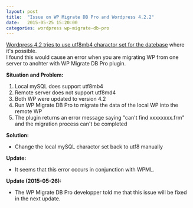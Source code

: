 ```yaml
---
layout: post
title:  "Issue on WP Migrate DB Pro and Wordpress 4.2.2"
date:   2015-05-25 15:20:00
categories: wordpress wp-migrate-db-pro
---
```

[Wordpress 4.2 tries to use utf8mb4 charactor set for the datebase][link] where it's possible.  
I found this would cause an error when you are migrating WP from one server to anohter with WP Migrate DB Pro plugin.

**Situation and Problem:**

1. Local mySQL does support utf8mb4
2. Remote server does not support utf8md4
3. Both WP were updated to version 4.2
4. Run WP Migrate DB Pro to migrate the data of the local WP into the remote WP
5. The plugin returns an error message saying "can't find xxxxxxxx.frm" and the migration process can't be completed


**Solution:**

- Change the local mySQL charactor set back to utf8 manually


**Update:**

- It seems that this error occurs in conjunction with WPML.

**Update (2015-05-26):**

- The WP Migrate DB Pro developper told me that this issue will be fixed in the next update.

[link]:      https://make.wordpress.org/core/2015/04/02/the-utf8mb4-upgrade/